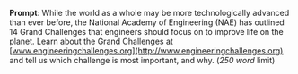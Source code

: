 __Prompt__: While the world as a whole may be more technologically advanced than ever before, the National Academy of Engineering (NAE) has outlined 14 Grand Challenges that engineers should focus on to improve life on the planet.  Learn about the Grand Challenges at [www.engineeringchallenges.org](http://www.engineeringchallenges.org) and tell us which challenge is most important, and why. (_250 word_ limit)